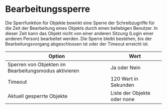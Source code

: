 # Bearbeitungssperre

Die Sperrfunktion für Objekte bewirkt eine Sperre der Schreibzugriffe für die Zeit der Bearbeitung eines Objekts durch einen beliebigen Benutzer.
In dieser Zeit kann das Objekt nicht von einer anderen Sitzung (Login einer anderen Person) bearbeitet werden. Die Sperre bleibt bestehen, bis der Bearbeitungsvorgang abgeschlossen ist oder der Timeout erreicht ist.

| Option | Wert |
| - | - |
| Sperren von Objekten im Bearbeitungsmodus aktivieren | Ja oder Nein |
| Timeout | 120 Wert in Sekunden |
| Aktuell gesperrte Objekte | Liste der Objekte oder none |
